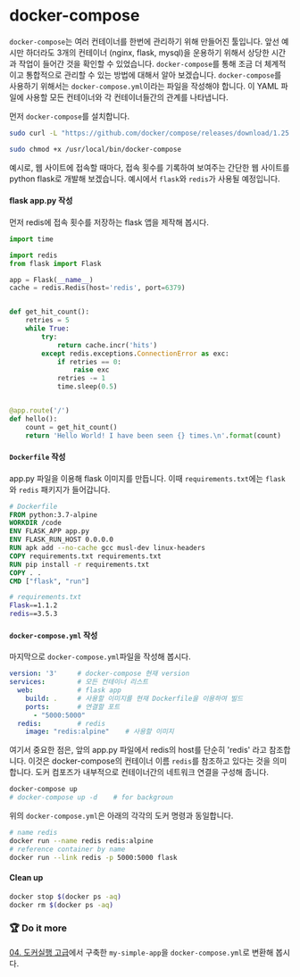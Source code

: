 # docker-compose

`docker-compose`는 여러 컨테이너를 한번에 관리하기 위해 만들어진 툴입니다. 앞선 예시만 하더라도 3개의 컨테이너 (nginx, flask, mysql)을 운용하기 위해서 상당한 시간과 작업이 들어간 것을 확인할 수 있었습니다. `docker-compose`를 통해 조금 더 체계적이고 통합적으로 관리할 수 있는 방법에 대해서 알아 보겠습니다. `docker-compose`를 사용하기 위해서는 `docker-compose.yml`이라는 파일을 작성해야 합니다. 이 YAML 파일에 사용할 모든 컨테이너와 각 컨테이너들간의 관계를 나타냅니다.

먼저 `docker-compose`를 설치합니다.

```bash
sudo curl -L "https://github.com/docker/compose/releases/download/1.25.4/docker-compose-$(uname -s)-$(uname -m)" -o /usr/local/bin/docker-compose

sudo chmod +x /usr/local/bin/docker-compose
```

예시로, 웹 사이트에 접속할 때마다, 접속 횟수를 기록하여 보여주는 간단한 웹 사이트를 python flask로 개발해 보겠습니다. 예시에서 `flask`와 `redis`가 사용될 예정입니다.

#### flask app.py 작성

먼저 redis에 접속 횟수를 저장하는 flask 앱을 제작해 봅시다.

```python
import time

import redis
from flask import Flask

app = Flask(__name__)
cache = redis.Redis(host='redis', port=6379)


def get_hit_count():
    retries = 5
    while True:
        try:
            return cache.incr('hits')
        except redis.exceptions.ConnectionError as exc:
            if retries == 0:
                raise exc
            retries -= 1
            time.sleep(0.5)


@app.route('/')
def hello():
    count = get_hit_count()
    return 'Hello World! I have been seen {} times.\n'.format(count)
```

#### `Dockerfile` 작성

app.py 파일을 이용해 flask 이미지를 만듭니다.
이때 `requirements.txt`에는 `flask`와 `redis` 패키지가 들어갑니다.

```Dockerfile
# Dockerfile
FROM python:3.7-alpine
WORKDIR /code
ENV FLASK_APP app.py
ENV FLASK_RUN_HOST 0.0.0.0
RUN apk add --no-cache gcc musl-dev linux-headers
COPY requirements.txt requirements.txt
RUN pip install -r requirements.txt
COPY . .
CMD ["flask", "run"]
```

```bash
# requirements.txt
Flask==1.1.2
redis==3.5.3
```

#### `docker-compose.yml` 작성

마지막으로 `docker-compose.yml`파일을 작성해 봅시다.

```yaml
version: '3'     # docker-compose 현재 version
services:        # 모든 컨테이너 리스트
  web:           # flask app
    build: .     # 사용할 이미지를 현재 Dockerfile을 이용하여 빌드
    ports:       # 연결할 포트
      - "5000:5000"
  redis:         # redis
    image: "redis:alpine"    # 사용할 이미지
```

여기서 중요한 점은, 앞의 app.py 파일에서 redis의 host를 단순히 'redis' 라고 참조합니다. 이것은 docker-compose의 컨테이너 이름 `redis`를 참조하고 있다는 것을 의미 합니다. 도커 컴포즈가 내부적으로 컨테이너간의 네트워크 연결을 구성해 줍니다.

```bash
docker-compose up
# docker-compose up -d    # for backgroun
```

위의 `docker-compose.yml`은 아래의 각각의 도커 명령과 동일합니다.

```bash
# name redis
docker run --name redis redis:alpine
# reference container by name
docker run --link redis -p 5000:5000 flask

```

#### Clean up

```bash
docker stop $(docker ps -aq)
docker rm $(docker ps -aq)
```

### :trophy: Do it more

[04. 도커실행 고급](04.md#trophy-do-it-more)에서 구축한 `my-simple-app`을 `docker-compose.yml`로 변환해 봅시다.
